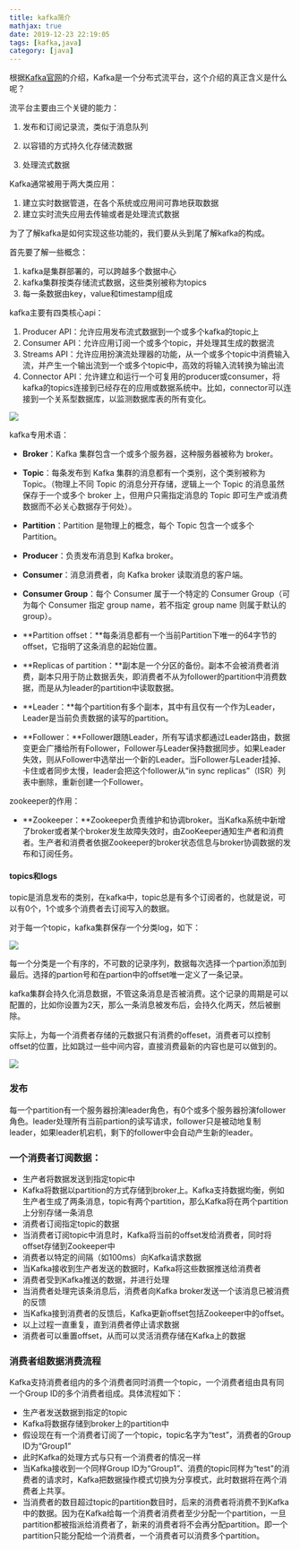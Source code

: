 ```yaml
---
title: kafka简介
mathjax: true
date: 2019-12-23 22:19:05
tags: [kafka,java]
category: [java]
---
```


根据[Kafka官网](https://kafka.apache.org/intro)的介绍，Kafka是一个分布式流平台，这个介绍的真正含义是什么呢？

流平台主要由三个关键的能力：

1. 发布和订阅记录流，类似于消息队列

2. 以容错的方式持久化存储流数据

3. 处理流式数据

<!--more-->

Kafka通常被用于两大类应用：

1. 建立实时数据管道，在各个系统或应用间可靠地获取数据
2. 建立实时流失应用去传输或者是处理流式数据

为了了解kafka是如何实现这些功能的，我们要从头到尾了解kafka的构成。

首先要了解一些概念：

1. kafka是集群部署的，可以跨越多个数据中心
2. kafka集群按类存储流式数据，这些类别被称为topics
3. 每一条数据由key，value和timestamp组成

kafka主要有四类核心api：

1. Producer API：允许应用发布流式数据到一个或多个kafka的topic上
2. Consumer API：允许应用订阅一个或多个topic，并处理其生成的数据流
3. Streams API：允许应用扮演流处理器的功能，从一个或多个topic中消费输入流，并产生一个输出流到一个或多个topic中，高效的将输入流转换为输出流
4. Connector API：允许建立和运行一个可复用的producer或consumer，将kafka的topics连接到已经存在的应用或数据系统中。比如，connector可以连接到一个关系型数据库，以监测数据库表的所有变化。

![](https://github-blog-1255346696.cos.ap-beijing.myqcloud.com/20191224104102.png)

kafka专用术语：

* **Broker**：Kafka 集群包含一个或多个服务器，这种服务器被称为 broker。

* **Topic**：每条发布到 Kafka 集群的消息都有一个类别，这个类别被称为 Topic。（物理上不同 Topic 的消息分开存储，逻辑上一个 Topic 的消息虽然保存于一个或多个 broker 上，但用户只需指定消息的 Topic 即可生产或消费数据而不必关心数据存于何处）。

* **Partition**：Partition 是物理上的概念，每个 Topic 包含一个或多个 Partition。

* **Producer**：负责发布消息到 Kafka broker。

* **Consumer**：消息消费者，向 Kafka broker 读取消息的客户端。

* **Consumer Group**：每个 Consumer 属于一个特定的 Consumer Group（可为每个 Consumer 指定 group name，若不指定 group name 则属于默认的 group）。
* **Partition offset：**每条消息都有一个当前Partition下唯一的64字节的offset，它指明了这条消息的起始位置。
* **Replicas of partition：**副本是一个分区的备份。副本不会被消费者消费，副本只用于防止数据丢失，即消费者不从为follower的partition中消费数据，而是从为leader的partition中读取数据。
* **Leader：**每个partition有多个副本，其中有且仅有一个作为Leader，Leader是当前负责数据的读写的partition。
* **Follower：**Follower跟随Leader，所有写请求都通过Leader路由，数据变更会广播给所有Follower，Follower与Leader保持数据同步。如果Leader失效，则从Follower中选举出一个新的Leader。当Follower与Leader挂掉、卡住或者同步太慢，leader会把这个follower从“in sync replicas”（ISR）列表中删除，重新创建一个Follower。

zookeeper的作用：

- **Zookeeper：**Zookeeper负责维护和协调broker。当Kafka系统中新增了broker或者某个broker发生故障失效时，由ZooKeeper通知生产者和消费者。生产者和消费者依据Zookeeper的broker状态信息与broker协调数据的发布和订阅任务。

#### topics和logs

topic是消息发布的类别，在kafka中，topic总是有多个订阅者的，也就是说，可以有0个，1个或多个消费者去订阅写入的数据。

对于每一个topic，kafka集群保存一个分类log，如下：

![](https://github-blog-1255346696.cos.ap-beijing.myqcloud.com/20191224105154.png)

每一个分类是一个有序的，不可数的记录序列，数据每次选择一个partion添加到最后。选择的partion号和在partion中的offset唯一定义了一条记录。

kafka集群会持久化消息数据，不管这条消息是否被消费。这个记录的周期是可以配置的，比如你设置为2天，那么一条消息被发布后，会持久化两天，然后被删除。

实际上，为每一个消费者存储的元数据只有消费的offeset，消费者可以控制offset的位置，比如跳过一些中间内容，直接消费最新的内容也是可以做到的。

![](https://github-blog-1255346696.cos.ap-beijing.myqcloud.com/20191224105955.png)

### 发布

每一个partition有一个服务器扮演leader角色，有0个或多个服务器扮演follower角色。leader处理所有当前partion的读写请求，follower只是被动地复制leader，如果leader机宕机，剩下的follower中会自动产生新的leader。

### 一个消费者订阅数据：

- 生产者将数据发送到指定topic中
- Kafka将数据以partition的方式存储到broker上。Kafka支持数据均衡，例如生产者生成了两条消息，topic有两个partition，那么Kafka将在两个partition上分别存储一条消息
- 消费者订阅指定topic的数据
- 当消费者订阅topic中消息时，Kafka将当前的offset发给消费者，同时将offset存储到Zookeeper中
- 消费者以特定的间隔（如100ms）向Kafka请求数据
- 当Kafka接收到生产者发送的数据时，Kafka将这些数据推送给消费者
- 消费者受到Kafka推送的数据，并进行处理
- 当消费者处理完该条消息后，消费者向Kafka broker发送一个该消息已被消费的反馈
- 当Kafka接到消费者的反馈后，Kafka更新offset包括Zookeeper中的offset。
- 以上过程一直重复，直到消费者停止请求数据
- 消费者可以重置offset，从而可以灵活消费存储在Kafka上的数据

### 消费者组数据消费流程

Kafka支持消费者组内的多个消费者同时消费一个topic，一个消费者组由具有同一个Group ID的多个消费者组成。具体流程如下：

- 生产者发送数据到指定的topic
- Kafka将数据存储到broker上的partition中
- 假设现在有一个消费者订阅了一个topic，topic名字为“test”，消费者的Group ID为“Group1”
- 此时Kafka的处理方式与只有一个消费者的情况一样
- 当Kafka接收到一个同样Group ID为“Group1”、消费的topic同样为“test"的消费者的请求时，Kafka把数据操作模式切换为分享模式，此时数据将在两个消费者上共享。
- 当消费者的数目超过topic的partition数目时，后来的消费者将消费不到Kafka中的数据。因为在Kafka给每一个消费者消费者至少分配一个partition，一旦partition都被指派给消费者了，新来的消费者将不会再分配partition。即一个partition只能分配给一个消费者，一个消费者可以消费多个partition。